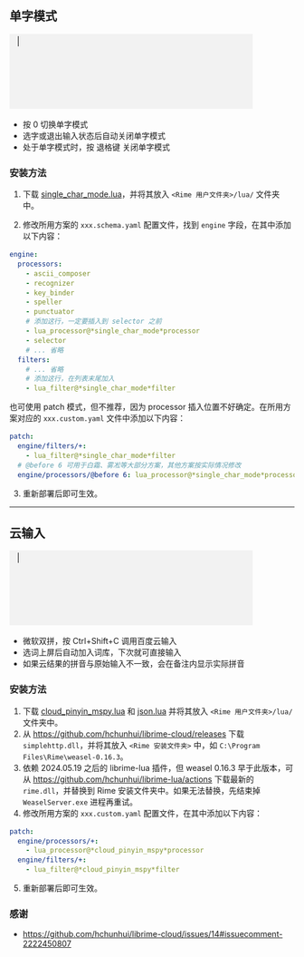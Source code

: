 ## 单字模式

![单字模式](./img/单字模式.gif)

* 按 0 切换单字模式
* 选字或退出输入状态后自动关闭单字模式
* 处于单字模式时，按 退格键 关闭单字模式

### 安装方法

1. 下载 [single_char_mode.lua](./lua/single_char_mode.lua)，并将其放入 `<Rime 用户文件夹>/lua/` 文件夹中。

2. 修改所用方案的 `xxx.schema.yaml` 配置文件，找到 `engine` 字段，在其中添加以下内容：

```yaml
engine:
  processors:
    - ascii_composer
    - recognizer
    - key_binder
    - speller
    - punctuator
    # 添加这行，一定要插入到 selector 之前
    - lua_processor@*single_char_mode*processor
    - selector
    # ... 省略
  filters:
    # ... 省略
    # 添加这行，在列表末尾加入
    - lua_filter@*single_char_mode*filter
```

也可使用 patch 模式，但不推荐，因为 processor 插入位置不好确定。在所用方案对应的 `xxx.custom.yaml` 文件中添加以下内容：

```yaml
patch:
  engine/filters/+:
    - lua_filter@*single_char_mode*filter
  # @before 6 可用于白霜、雾凇等大部分方案，其他方案按实际情况修改
  engine/processors/@before 6: lua_processor@*single_char_mode*processor
```

3. 重新部署后即可生效。

---

## 云输入

![云输入](./img/云输入.gif)

* 微软双拼，按 Ctrl+Shift+C 调用百度云输入
* 选词上屏后自动加入词库，下次就可直接输入
* 如果云结果的拼音与原始输入不一致，会在备注内显示实际拼音

### 安装方法

1. 下载 [cloud_pinyin_mspy.lua](./lua/cloud_pinyin_mspy.lua) 和 [json.lua](https://github.com/rxi/json.lua/blob/master/json.lua) 并将其放入 `<Rime 用户文件夹>/lua/` 文件夹中。
2. 从 <https://github.com/hchunhui/librime-cloud/releases> 下载 `simplehttp.dll`，并将其放入 `<Rime 安装文件夹>` 中，如 `C:\Program Files\Rime\weasel-0.16.3`。
3. 依赖 2024.05.19 之后的 librime-lua 插件，但 weasel 0.16.3 早于此版本，可从 <https://github.com/hchunhui/librime-lua/actions> 下载最新的 `rime.dll`，并替换到 Rime 安装文件夹中。如果无法替换，先结束掉 `WeaselServer.exe` 进程再重试。
4. 修改所用方案的 `xxx.custom.yaml` 配置文件，在其中添加以下内容：

```yaml
patch:
  engine/processors/+:
    - lua_processor@*cloud_pinyin_mspy*processor
  engine/filters/+:
    - lua_filter@*cloud_pinyin_mspy*filter
```

5. 重新部署后即可生效。

### 感谢

* https://github.com/hchunhui/librime-cloud/issues/14#issuecomment-2222450807
